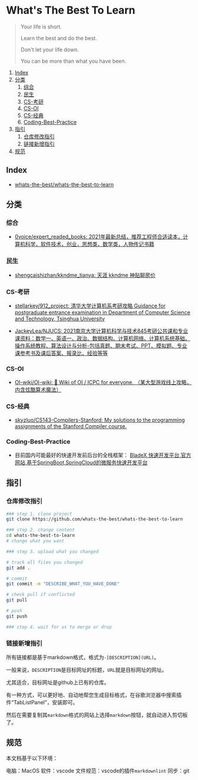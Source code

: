 # What's The Best To Learn

> Your life is short.
>
> Learn the best and do the best.
>
> Don't let your life down.
>
> You can be more than what you have been.

1. [Index](#index)
2. [分类](#分类)
    1. [综合](#综合)
    2. [民生](#民生)
    3. [CS-考研](#cs-考研)
    4. [CS-OI](#cs-oi)
    5. [CS-经典](#cs-经典)
    6. [Coding-Best-Practice](#coding-best-practice)
3. [指引](#指引)
    1. [仓库修改指引](#仓库修改指引)
    2. [链接新增指引](#链接新增指引)
4. [规范](#规范)

## Index

- [whats-the-best/whats-the-best-to-learn](https://github.com/whats-the-best/whats-the-best-to-learn)

## 分类

### 综合

- [0voice/expert_readed_books: 2021年最新总结，推荐工程师合适读本，计算机科学，软件技术，创业，思想类，数学类，人物传记书籍](https://github.com/0voice/expert_readed_books)

### 民生

- [shengcaishizhan/kkndme_tianya: 天涯 kkndme 神贴聊房价](https://github.com/shengcaishizhan/kkndme_tianya)

### CS-考研

- [stellarkey/912_project: 清华大学计算机系考研攻略 Guidance for postgraduate entrance examination in Department of Computer Science and Technology, Tsinghua University](https://github.com/stellarkey/912_project)

- [JackeyLea/NJUCS: 2021南京大学计算机科学与技术845考研公共课和专业课资料：数学一、英语一、政治、数据结构、计算机网络、计算机系统基础、操作系统教程、算法设计与分析-包括真题、期末考试、PPT、模拟题、专业课参考书及课后答案、报录比、经验等等](https://github.com/JackeyLea/NJUCS)

### CS-OI

- [OI-wiki/OI-wiki: :star2: Wiki of OI / ICPC for everyone. （某大型游戏线上攻略，内含炫酷算术魔法）](https://github.com/OI-wiki/OI-wiki)

### CS-经典

- [skyzluo/CS143-Compilers-Stanford: My solutions to the programming assignments of the Stanford Compiler course.](https://github.com/skyzluo/CS143-Compilers-Stanford)

### Coding-Best-Practice

- 目前国内可能最好的快速开发前后台的全栈框架： [BladeX 快速开发平台,官方网站,基于SpringBoot,SpringCloud的微服务快速开发平台](https://bladex.vip/#/)

## 指引

### 仓库修改指引

```sh
### step 1. clone project
git clone https://github.com/whats-the-best/whats-the-best-to-learn

### step 2. change content
cd whats-the-best-to-learn
# change what you want

### step 3. upload what you changed

# track all files you changed
git add .

# commit 
git commit -m "DESCRIBE_WHAT_YOU_HAVE_DONE"

# check pull if conflicted
git pull

# push
git push

### step 4. wait for us to merge or drop
```

### 链接新增指引

所有链接都是基于markdown格式，格式为`-[DESCRIPTION](URL)`。

一般来说，`DESCRIPTION`是目标网址的标题，`URL`就是目标网址的网址。

尤其适合，目标网址是github上已有的仓库。

有一种方式，可以更好地、自动地帮您生成目标格式，在谷歌浏览器中搜索插件“TabListPanel”，安装即可。

然后在需要复制其`markdown`格式的网站上选择`markdown`按钮，就自动进入剪切板了。

## 规范

本文档基于以下环境：

电脑：MacOS
软件：vscode
文件规范：vscode的插件`markdownlint`
同步：git
